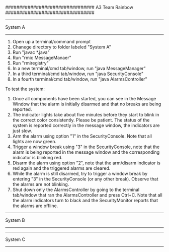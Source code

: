 ################################ 
A3
Team Rainbow
################################ 

*************
System A
*************
1) Open up a terminal/command prompt
2) Chanege directory to folder labeled "System A"
3) Run "javac *.java" 
4) Run "rmic MessageManaer"
5) Run "rmiregistry"
6) In a new terminal/cmd tab/window, run "java MessageManager"
7) In a third terminal/cmd tab/window, run "java SecurityConsole"
8) In a fourth terminal/cmd tab/window, run "java AlarmsController"

To test the system:
1) Once all components have been started, you can see in the Message Window
   that the alarm is initially disarmed and that no breaks are being reported.
2) The indicator lights take about five minutes before they start to blink in
   the correct color consistently. Please be patient. The status of the system
   is reported correctly in the message window, the indicators are just slow.
3) Arm the alarm using option "1" in the SecurityConsole. 
   Note that all lights are now green.
4) Trigger a window break using "3" in the SecurityConsole, note that the
   alarm is being reported in the message window and the corresponding
   indicator is blinking red.
5) Disarm the alarm using option "2", note that the arm/disarm indicator
   is red again and the triggered alarms are cleared.
6) While the alarm is still disarmed, try to trigger a window break by entering 
   "3" in the SecurityConsole (or any other break). Observe that the alarms are
   not blinking. 
7) Shut down only the AlarmsController by going to the terminal tab/window
   that ran the AlarmsController and press Ctrl+C. Note that all the alarm
   indicators turn to black and the SecurityMonitor reports that the alarms
   are offline. 


*************
System B
*************



*************
System C
*************